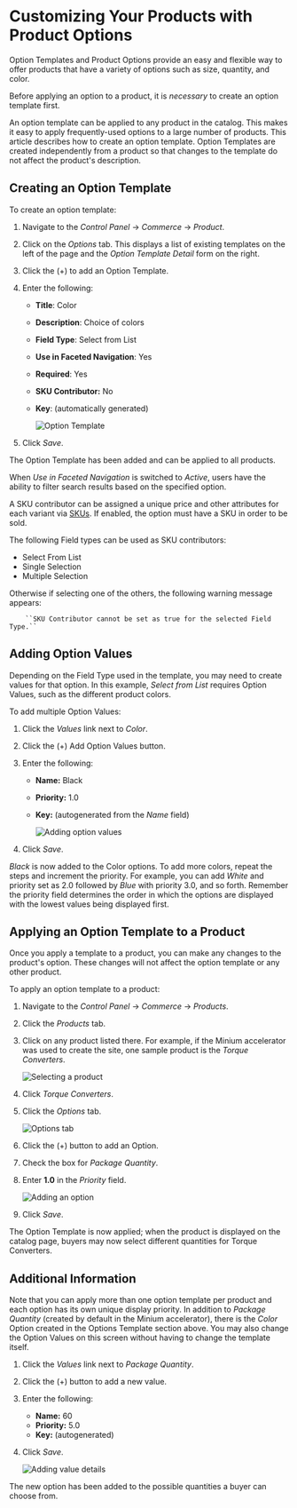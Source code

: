 # Customizing Your Products with Product Options

Option Templates and Product Options provide an easy and flexible way to offer products that have a variety of options such as size, quantity, and color.

Before applying an option to a product, it is _necessary_ to create an option template first.

An option template can be applied to any product in the catalog. This makes it easy to apply frequently-used options to a large number of products. This article describes how to create an option template. Option Templates are created independently from a product so that changes to the template do not affect the product's description.

## Creating an Option Template

To create an option template:

1. Navigate to the _Control Panel_ → _Commerce_ → _Product_.
1. Click on the _Options_ tab. This displays a list of existing templates on the left of the page and the _Option Template Detail_ form on the right.
1. Click the (+) to add an Option Template.
1. Enter the following:
    * **Title**: Color
    * **Description**: Choice of colors
    * **Field Type**: Select from List
    * **Use in Faceted Navigation**: Yes
    * **Required**: Yes
    * **SKU Contributor:** No
    * **Key**: (automatically generated)

        ![Option Template](./customizing-your-product-with-product-options/images/01.png)

1. Click _Save_.

The Option Template has been added and can be applied to all products.

When _Use in Faceted Navigation_ is switched to _Active_, users have the ability to filter search results based on the specified option.

A SKU contributor can be assigned a unique price and other attributes for each variant via [SKUs](./adding-skus-to-your-products.md). If enabled, the option must have a SKU in order to be sold.

The following Field types can be used as SKU contributors:

* Select From List
* Single Selection
* Multiple Selection

Otherwise if selecting one of the others, the following warning message appears:

```warning::
    ``SKU Contributor cannot be set as true for the selected Field Type.``
```

## Adding Option Values

Depending on the Field Type used in the template, you may need to create values for that option. In this example, _Select from List_ requires Option Values, such as the different product colors.

To add multiple Option Values:

1. Click the _Values_ link next to _Color_.
1. Click the (+) Add Option Values button.
1. Enter the following:
    * **Name:** Black
    * **Priority:** 1.0
    * **Key:** (autogenerated from the _Name_ field)

        ![Adding option values](./customizing-your-product-with-product-options/images/02.png)

1. Click _Save_.

_Black_ is now added to the Color options. To add more colors, repeat the steps and increment the priority. For example, you can add _White_ and priority set as 2.0 followed by _Blue_ with priority 3.0, and so forth. Remember the priority field determines the order in which the options are displayed with the lowest values being displayed first.

## Applying an Option Template to a Product

Once you apply a template to a product, you can make any changes to the product's option. These changes will not affect the option template or any other product.

To apply an option template to a product:

1. Navigate to the _Control Panel_ → _Commerce_ → _Products_.
1. Click the _Products_ tab.
1. Click on any product listed there. For example, if the Minium accelerator was used to create the site, one sample product is the _Torque Converters_.

    ![Selecting a product](./customizing-your-product-with-product-options/images/03.png)

1. Click _Torque Converters_.
1. Click the _Options_ tab.

    ![Options tab](./customizing-your-product-with-product-options/images/04.png)

1. Click the (+) button to add an Option.
1. Check the box for _Package Quantity_.
1. Enter **1.0** in the _Priority_ field.

    ![Adding an option](./customizing-your-product-with-product-options/images/05.png)

1. Click _Save_.

The Option Template is now applied; when the product is displayed on the catalog page, buyers may now select different quantities for Torque Converters.

## Additional Information

Note that you can apply more than one option template per product and each option has its own unique display priority. In addition to _Package Quantity_ (created by default in the Minium accelerator), there is the _Color_ Option created in the Options Template section above. You may also change the Option Values on this screen without having to change the template itself.

1. Click the _Values_ link next to _Package Quantity_.
2. Click the (+) button to add a new value.
3. Enter the following:
    * **Name:** 60
    * **Priority:** 5.0
    * **Key:** (autogenerated)
4. Click _Save_.

    ![Adding value details](./customizing-your-product-with-product-options/images/06.png)

The new option has been added to the possible quantities a buyer can choose from.

